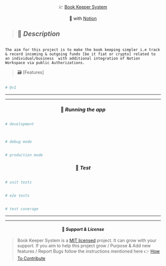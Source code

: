 <p align="center">
  💹 <a href="http://BKS.LIVE.LINK"target="_blank"> Book Keeper System</a>
</p>

<p align="center">
  🧩 with <a href="https://www.notion.so/" target="_blank" > Notion </a>
</p>

> ## 🎯 **_Description_**

```

The aim for this project is to make the book keeping simpler i.e track & record incoming & outgoing funds [be it fiat or crypto] related to an individual/business  with additional integration of Notion Workspace via public Authorizations.

```

> 🗃 [Features]

```bash

# @v1

```

---

---

### <p align="center"> 🚀 **_Running the app_** </p>

```bash

# development



# debug mode


# production mode


```

### <p align="center"> 🧪 **_Test_** </p>

```bash

# unit tests


# e2e tests


# test coverage


```

---

---

#### <p align="center"> 📝 **_Support & License_** </p>

> Book Keeper System is a [MIT licensed](https://choosealicense.com/licenses/mit/) project. It can grow with your support. If you aim to help this project grow / Purpose & Add new features / Report Bugs follow the instructions mentioned here 👉 [How To Contribute](https://github.com/Jasmeet-1998/Book-Keeper-System/contribute.md)
